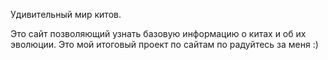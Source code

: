 Удивительный мир китов.

Это сайт позволяющий узнать базовую информацию о китах и об их эволюции.
Это мой итоговый проект по сайтам по радуйтесь за меня :)
